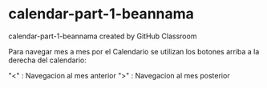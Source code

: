 # calendar-part-1-beannama
calendar-part-1-beannama created by GitHub Classroom

Para navegar mes a mes por el Calendario se utilizan los botones arriba a la derecha del calendario:

"<" : Navegacion al mes anterior
">" : Navegacion al mes posterior
